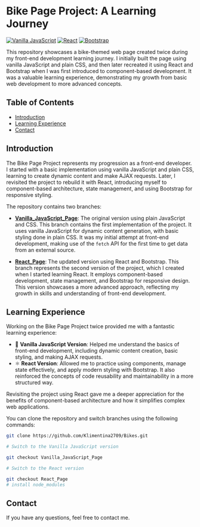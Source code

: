 # Bike Page Project: A Learning Journey

[![Vanilla JavaScript](https://img.shields.io/badge/Vanilla%20JavaScript-Basic-yellow)](https://developer.mozilla.org/en-US/docs/Web/JavaScript)
[![React](https://img.shields.io/badge/React-blue)](https://reactjs.org/)
[![Bootstrap](https://img.shields.io/badge/Bootstrap-5-purple)](https://getbootstrap.com/)

This repository showcases a bike-themed web page created twice during my front-end development learning journey. I initially built the page using vanilla JavaScript and plain CSS, and then later recreated it using React and Bootstrap when I was first introduced to component-based development. It was a valuable learning experience, demonstrating my growth from basic web development to more advanced concepts.

## Table of Contents

- [Introduction](#introduction)
- [Learning Experience](#learning-experience)
- [Contact](#contact)

## Introduction

The Bike Page Project represents my progression as a front-end developer. I started with a basic implementation using vanilla JavaScript and plain CSS, learning to create dynamic content and make AJAX requests. Later, I revisited the project to rebuild it with React, introducing myself to component-based architecture, state management, and using Bootstrap for responsive styling.

The repository contains two branches:

- **[Vanilla_JavaScript_Page](https://github.com/Klimentina2709/Bikes/tree/Vanilla_JavaScript_Page)**: The original version using plain JavaScript and CSS. This branch contains the first implementation of the project. It uses vanilla JavaScript for dynamic content generation, with basic styling done in plain CSS. It was my initial attempt at front-end development, making use of the `fetch` API for the first time to get data from an external source.

- **[React_Page](https://github.com/Klimentina2709/Bikes/tree/React_Page)**: The updated version using React and Bootstrap. This branch represents the second version of the project, which I created when I started learning React. It employs component-based development, state management, and Bootstrap for responsive design. This version showcases a more advanced approach, reflecting my growth in skills and understanding of front-end development.

## Learning Experience

Working on the Bike Page Project twice provided me with a fantastic learning experience:

- 🚀 **Vanilla JavaScript Version**: Helped me understand the basics of front-end development, including dynamic content creation, basic styling, and making AJAX requests.
- ⚛️ **React Version**: Allowed me to practice using components, manage state effectively, and apply modern styling with Bootstrap. It also reinforced the concepts of code reusability and maintainability in a more structured way.

Revisiting the project using React gave me a deeper appreciation for the benefits of component-based architecture and how it simplifies complex web applications.

You can clone the repository and switch branches using the following commands:

```bash
git clone https://github.com/Klimentina2709/Bikes.git

# Switch to the Vanilla JavaScript version

git checkout Vanilla_JavaScript_Page

# Switch to the React version

git checkout React_Page
# install node_modules
```

## Contact

If you have any questions, feel free to contact me.
